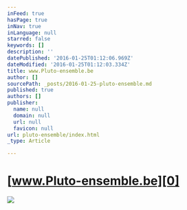 ```yaml
---
inFeed: true
hasPage: true
inNav: true
inLanguage: null
starred: false
keywords: []
description: ''
datePublished: '2016-01-25T01:12:06.969Z'
dateModified: '2016-01-25T01:12:03.334Z'
title: www.Pluto-ensemble.be
author: []
sourcePath: _posts/2016-01-25-pluto-ensemble.md
published: true
authors: []
publisher:
  name: null
  domain: null
  url: null
  favicon: null
url: pluto-ensemble/index.html
_type: Article

---
```

# [www.Pluto-ensemble.be][0]
![](https://the-grid-user-content.s3-us-west-2.amazonaws.com/4610e086-f5b2-4887-9f7d-7eeec18d2626.jpg)

[0]: https://thegrid.ai/pluto-ensemble/